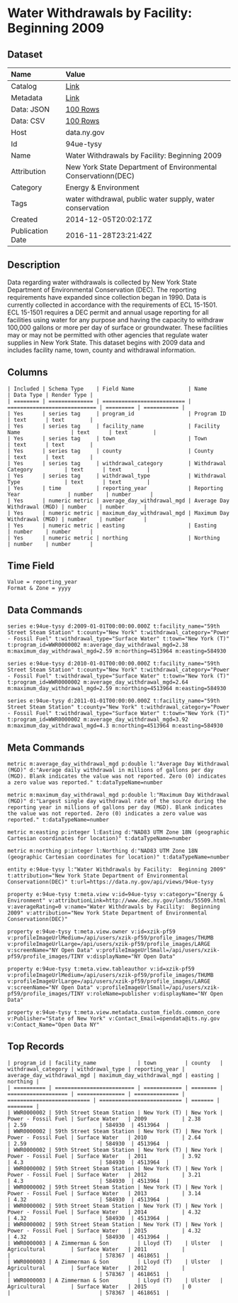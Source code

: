 # Water Withdrawals by Facility: Beginning 2009

## Dataset

| Name | Value |
| :--- | :---- |
| Catalog | [Link](https://catalog.data.gov/dataset/water-withdrawals-by-facility-beginning-2009) |
| Metadata | [Link](https://data.ny.gov/api/views/94ue-tysy) |
| Data: JSON | [100 Rows](https://data.ny.gov/api/views/94ue-tysy/rows.json?max_rows=100) |
| Data: CSV | [100 Rows](https://data.ny.gov/api/views/94ue-tysy/rows.csv?max_rows=100) |
| Host | data.ny.gov |
| Id | 94ue-tysy |
| Name | Water Withdrawals by Facility: Beginning 2009 |
| Attribution | New York State Department of Environmental Conservationn(DEC) |
| Category | Energy & Environment |
| Tags | water withdrawal, public water supply, water conservation |
| Created | 2014-12-05T20:02:17Z |
| Publication Date | 2016-11-28T23:21:42Z |

## Description

Data regarding water withdrawals is collected by New York State Department of Environmental Conservation (DEC).  The reporting requirements have expanded since collection began in 1990. Data is currently collected in accordance with the requirements of ECL 15-1501. ECL 15-1501 requires a DEC permit and annual usage reporting for all facilities using water for any purpose and having the capacity to withdraw 100,000 gallons or more per day of surface or groundwater. These facilities may or may not be permitted with other agencies that regulate water supplies in New York State.  This dataset begins with 2009 data and includes facility name, town, county and withdrawal information.

## Columns

```ls
| Included | Schema Type    | Field Name                 | Name                         | Data Type | Render Type |
| ======== | ============== | ========================== | ============================ | ========= | =========== |
| Yes      | series tag     | program_id                 | Program ID                   | text      | text        |
| Yes      | series tag     | facility_name              | Facility Name                | text      | text        |
| Yes      | series tag     | town                       | Town                         | text      | text        |
| Yes      | series tag     | county                     | County                       | text      | text        |
| Yes      | series tag     | withdrawal_category        | Withdrawal Category          | text      | text        |
| Yes      | series tag     | withdrawal_type            | Withdrawal Type              | text      | text        |
| Yes      | time           | reporting_year             | Reporting Year               | number    | number      |
| Yes      | numeric metric | average_day_withdrawal_mgd | Average Day Withdrawal (MGD) | number    | number      |
| Yes      | numeric metric | maximum_day_withdrawal_mgd | Maximum Day Withdrawal (MGD) | number    | number      |
| Yes      | numeric metric | easting                    | Easting                      | number    | number      |
| Yes      | numeric metric | northing                   | Northing                     | number    | number      |
```

## Time Field

```ls
Value = reporting_year
Format & Zone = yyyy
```

## Data Commands

```ls
series e:94ue-tysy d:2009-01-01T00:00:00.000Z t:facility_name="59th Street Steam Station" t:county="New York" t:withdrawal_category="Power - Fossil Fuel" t:withdrawal_type="Surface Water" t:town="New York (T)" t:program_id=WWR0000002 m:average_day_withdrawal_mgd=2.38 m:maximum_day_withdrawal_mgd=2.59 m:northing=4513964 m:easting=584930

series e:94ue-tysy d:2010-01-01T00:00:00.000Z t:facility_name="59th Street Steam Station" t:county="New York" t:withdrawal_category="Power - Fossil Fuel" t:withdrawal_type="Surface Water" t:town="New York (T)" t:program_id=WWR0000002 m:average_day_withdrawal_mgd=2.64 m:maximum_day_withdrawal_mgd=2.59 m:northing=4513964 m:easting=584930

series e:94ue-tysy d:2011-01-01T00:00:00.000Z t:facility_name="59th Street Steam Station" t:county="New York" t:withdrawal_category="Power - Fossil Fuel" t:withdrawal_type="Surface Water" t:town="New York (T)" t:program_id=WWR0000002 m:average_day_withdrawal_mgd=3.92 m:maximum_day_withdrawal_mgd=4.3 m:northing=4513964 m:easting=584930
```

## Meta Commands

```ls
metric m:average_day_withdrawal_mgd p:double l:"Average Day Withdrawal (MGD)" d:"Average daily withdrawal in millions of gallons per day (MGD). Blank indicates the value was not reported. Zero (0) indicates a zero value was reported." t:dataTypeName=number

metric m:maximum_day_withdrawal_mgd p:double l:"Maximum Day Withdrawal (MGD)" d:"Largest single day withdrawal rate of the source during the reporting year in millions of gallons per day (MGD). Blank indicates the value was not reported. Zero (0) indicates a zero value was reported." t:dataTypeName=number

metric m:easting p:integer l:Easting d:"NAD83 UTM Zone 18N (geographic Cartesian coordinates for location)" t:dataTypeName=number

metric m:northing p:integer l:Northing d:"NAD83 UTM Zone 18N (geographic Cartesian coordinates for location)" t:dataTypeName=number

entity e:94ue-tysy l:"Water Withdrawals by Facility:  Beginning 2009" t:attribution="New York State Department of Environmental Conservationn(DEC)" t:url=https://data.ny.gov/api/views/94ue-tysy

property e:94ue-tysy t:meta.view v:id=94ue-tysy v:category="Energy & Environment" v:attributionLink=http://www.dec.ny.gov/lands/55509.html v:averageRating=0 v:name="Water Withdrawals by Facility:  Beginning 2009" v:attribution="New York State Department of Environmental Conservationn(DEC)"

property e:94ue-tysy t:meta.view.owner v:id=xzik-pf59 v:profileImageUrlMedium=/api/users/xzik-pf59/profile_images/THUMB v:profileImageUrlLarge=/api/users/xzik-pf59/profile_images/LARGE v:screenName="NY Open Data" v:profileImageUrlSmall=/api/users/xzik-pf59/profile_images/TINY v:displayName="NY Open Data"

property e:94ue-tysy t:meta.view.tableauthor v:id=xzik-pf59 v:profileImageUrlMedium=/api/users/xzik-pf59/profile_images/THUMB v:profileImageUrlLarge=/api/users/xzik-pf59/profile_images/LARGE v:screenName="NY Open Data" v:profileImageUrlSmall=/api/users/xzik-pf59/profile_images/TINY v:roleName=publisher v:displayName="NY Open Data"

property e:94ue-tysy t:meta.view.metadata.custom_fields.common_core v:Publisher="State of New York" v:Contact_Email=opendata@its.ny.gov v:Contact_Name="Open Data NY"
```

## Top Records

```ls
| program_id | facility_name             | town         | county   | withdrawal_category | withdrawal_type | reporting_year | average_day_withdrawal_mgd | maximum_day_withdrawal_mgd | easting | northing | 
| ========== | ========================= | ============ | ======== | =================== | =============== | ============== | ========================== | ========================== | ======= | ======== | 
| WWR0000002 | 59th Street Steam Station | New York (T) | New York | Power - Fossil Fuel | Surface Water   | 2009           | 2.38                       | 2.59                       | 584930  | 4513964  | 
| WWR0000002 | 59th Street Steam Station | New York (T) | New York | Power - Fossil Fuel | Surface Water   | 2010           | 2.64                       | 2.59                       | 584930  | 4513964  | 
| WWR0000002 | 59th Street Steam Station | New York (T) | New York | Power - Fossil Fuel | Surface Water   | 2011           | 3.92                       | 4.3                        | 584930  | 4513964  | 
| WWR0000002 | 59th Street Steam Station | New York (T) | New York | Power - Fossil Fuel | Surface Water   | 2012           | 3.21                       | 4.3                        | 584930  | 4513964  | 
| WWR0000002 | 59th Street Steam Station | New York (T) | New York | Power - Fossil Fuel | Surface Water   | 2013           | 3.14                       | 4.32                       | 584930  | 4513964  | 
| WWR0000002 | 59th Street Steam Station | New York (T) | New York | Power - Fossil Fuel | Surface Water   | 2014           | 4.32                       | 4.32                       | 584930  | 4513964  | 
| WWR0000002 | 59th Street Steam Station | New York (T) | New York | Power - Fossil Fuel | Surface Water   | 2015           | 4.32                       | 4.32                       | 584930  | 4513964  | 
| WWR0000003 | A Zimmerman & Son         | Lloyd (T)    | Ulster   | Agricultural        | Surface Water   | 2011           |                            |                            | 578367  | 4618651  | 
| WWR0000003 | A Zimmerman & Son         | Lloyd (T)    | Ulster   | Agricultural        | Surface Water   | 2012           |                            |                            | 578367  | 4618651  | 
| WWR0000003 | A Zimmerman & Son         | Lloyd (T)    | Ulster   | Agricultural        | Surface Water   | 2015           | 0                          |                            | 578367  | 4618651  | 
```